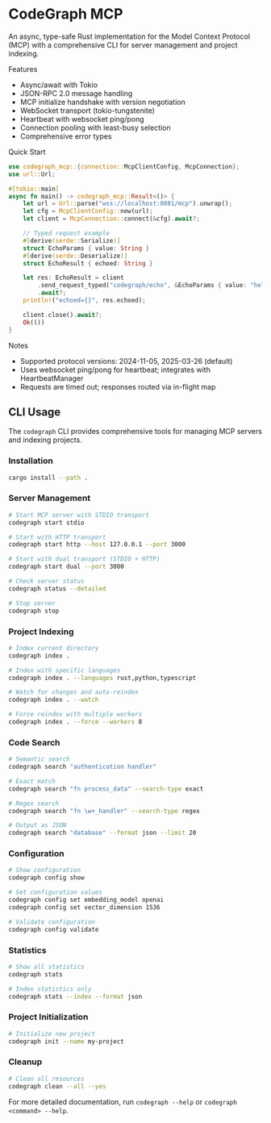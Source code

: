 # CodeGraph MCP

An async, type-safe Rust implementation for the Model Context Protocol (MCP) with a comprehensive CLI for server management and project indexing.

Features
- Async/await with Tokio
- JSON-RPC 2.0 message handling
- MCP initialize handshake with version negotiation
- WebSocket transport (tokio-tungstenite)
- Heartbeat with websocket ping/pong
- Connection pooling with least-busy selection
- Comprehensive error types

Quick Start
```rust
use codegraph_mcp::{connection::McpClientConfig, McpConnection};
use url::Url;

#[tokio::main]
async fn main() -> codegraph_mcp::Result<()> {
    let url = Url::parse("wss://localhost:8081/mcp").unwrap();
    let cfg = McpClientConfig::new(url);
    let client = McpConnection::connect(&cfg).await?;

    // Typed request example
    #[derive(serde::Serialize)]
    struct EchoParams { value: String }
    #[derive(serde::Deserialize)]
    struct EchoResult { echoed: String }

    let res: EchoResult = client
        .send_request_typed("codegraph/echo", &EchoParams { value: "hello".into() })
        .await?;
    println!("echoed={}", res.echoed);

    client.close().await?;
    Ok(())
}
```

Notes
- Supported protocol versions: 2024-11-05, 2025-03-26 (default)
- Uses websocket ping/pong for heartbeat; integrates with HeartbeatManager
- Requests are timed out; responses routed via in-flight map

## CLI Usage

The `codegraph` CLI provides comprehensive tools for managing MCP servers and indexing projects.

### Installation

```bash
cargo install --path .
```

### Server Management

```bash
# Start MCP server with STDIO transport
codegraph start stdio

# Start with HTTP transport
codegraph start http --host 127.0.0.1 --port 3000

# Start with dual transport (STDIO + HTTP)
codegraph start dual --port 3000

# Check server status
codegraph status --detailed

# Stop server
codegraph stop
```

### Project Indexing

```bash
# Index current directory
codegraph index .

# Index with specific languages
codegraph index . --languages rust,python,typescript

# Watch for changes and auto-reindex
codegraph index . --watch

# Force reindex with multiple workers
codegraph index . --force --workers 8
```

### Code Search

```bash
# Semantic search
codegraph search "authentication handler"

# Exact match
codegraph search "fn process_data" --search-type exact

# Regex search
codegraph search "fn \w+_handler" --search-type regex

# Output as JSON
codegraph search "database" --format json --limit 20
```

### Configuration

```bash
# Show configuration
codegraph config show

# Set configuration values
codegraph config set embedding_model openai
codegraph config set vector_dimension 1536

# Validate configuration
codegraph config validate
```

### Statistics

```bash
# Show all statistics
codegraph stats

# Index statistics only
codegraph stats --index --format json
```

### Project Initialization

```bash
# Initialize new project
codegraph init --name my-project
```

### Cleanup

```bash
# Clean all resources
codegraph clean --all --yes
```

For more detailed documentation, run `codegraph --help` or `codegraph <command> --help`.

